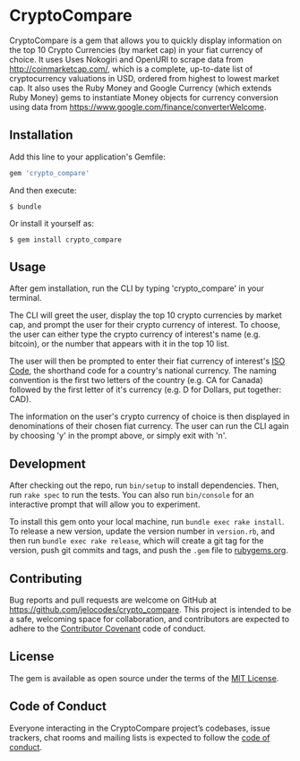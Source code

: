 # CryptoCompare

CryptoCompare is a gem that allows you to quickly display information on the top 10 Crypto Currencies (by market cap) in your fiat currency of choice. It uses Uses Nokogiri and OpenURI to scrape data from http://coinmarketcap.com/, which is a complete, up-to-date list of cryptocurrency valuations in USD, ordered from highest to lowest market cap. It also uses the Ruby Money and Google Currency (which extends Ruby Money) gems to instantiate Money objects for currency conversion using data from https://www.google.com/finance/converterWelcome. 

## Installation

Add this line to your application's Gemfile:

```ruby
gem 'crypto_compare'
```

And then execute:

    $ bundle

Or install it yourself as:

    $ gem install crypto_compare

## Usage

After gem installation, run the CLI by typing 'crypto_compare' in your terminal.

The CLI will greet the user, display the top 10 crypto currencies by market cap, and prompt the user for their crypto currency of interest. To choose, the user can either type the crypto currency of interest's name (e.g. bitcoin), or the number that appears with it in the top 10 list.

The user will then be prompted to enter their fiat currency of interest's [ISO Code](https://en.wikipedia.org/wiki/ISO_4217#Active_codes), the shorthand code for a country's national currency. The naming convention is the first two letters of the country (e.g. CA for Canada) followed by the first letter of it's currency (e.g. D for Dollars, put together: CAD).

The information on the user's crypto currency of choice is then displayed in denominations of their chosen fiat currency. The user can run the CLI again by choosing 'y' in the prompt above, or simply exit with 'n'.

## Development

After checking out the repo, run `bin/setup` to install dependencies. Then, run `rake spec` to run the tests. You can also run `bin/console` for an interactive prompt that will allow you to experiment.

To install this gem onto your local machine, run `bundle exec rake install`. To release a new version, update the version number in `version.rb`, and then run `bundle exec rake release`, which will create a git tag for the version, push git commits and tags, and push the `.gem` file to [rubygems.org](https://rubygems.org).

## Contributing

Bug reports and pull requests are welcome on GitHub at https://github.com/jelocodes/crypto_compare. This project is intended to be a safe, welcoming space for collaboration, and contributors are expected to adhere to the [Contributor Covenant](http://contributor-covenant.org) code of conduct.

## License

The gem is available as open source under the terms of the [MIT License](http://opensource.org/licenses/MIT).

## Code of Conduct

Everyone interacting in the CryptoCompare project’s codebases, issue trackers, chat rooms and mailing lists is expected to follow the [code of conduct](https://github.com/jelocodes/crypto_compare/blob/master/CODE_OF_CONDUCT.md).
